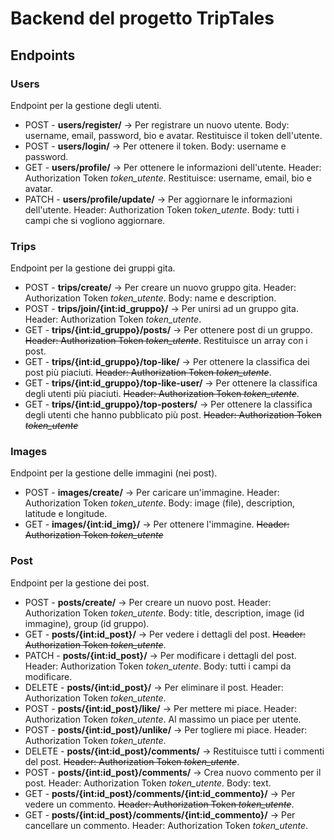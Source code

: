 # Backend del progetto TripTales
## Endpoints
### Users
Endpoint per la gestione degli utenti.<br>
<ul>
  <li>POST - <b>users/register/</b> -> Per registrare un nuovo utente. Body: username, email, password, bio e avatar. Restituisce il token dell'utente.</li>
  <li>POST - <b>users/login/</b> -> Per ottenere il token. Body: username e password.</li>
  <li>GET - <b>users/profile/</b> -> Per ottenere le informazioni dell'utente. Header: Authorization Token <i>token_utente</i>. Restituisce: username, email, bio e avatar.</li>
  <li>PATCH - <b>users/profile/update/</b> -> Per aggiornare le informazioni dell'utente. Header: Authorization Token <i>token_utente</i>. Body: tutti i campi che si vogliono aggiornare.</li>
</ul>

### Trips
Endpoint per la gestione dei gruppi gita.
<ul>
  <li>POST - <b>trips/create/</b> -> Per creare un nuovo gruppo gita. Header: Authorization Token <i>token_utente</i>. Body: name e description.</li>
  <li>POST - <b>trips/join/{int:id_gruppo}/</b> -> Per unirsi ad un gruppo gita. Header: Authorization Token <i>token_utente</i>.</li>
  <li>GET - <b>trips/{int:id_gruppo}/posts/</b> -> Per ottenere post di un gruppo. <s>Header: Authorization Token <i>token_utente</i></s>. Restituisce un array con i post.</li>
  <li>GET - <b>trips/{int:id_gruppo}/top-like/</b> -> Per ottenere la classifica dei post più piaciuti. <s>Header: Authorization Token <i>token_utente</i></s>.</li>
  <li>GET - <b>trips/{int:id_gruppo}/top-like-user/</b> -> Per ottenere la classifica degli utenti più piaciuti. <s>Header: Authorization Token <i>token_utente</i></s>.</li>
  <li>GET - <b>trips/{int:id_gruppo}/top-posters/</b> -> Per ottenere la classifica degli utenti che hanno pubblicato più post. <s>Header: Authorization Token <i>token_utente</i></s></li>
</ul>

### Images
Endpoint per la gestione delle immagini (nei post).
<ul>
    <li>POST - <b>images/create/</b> -> Per caricare un'immagine. Header: Authorization Token <i>token_utente</i>. Body: image (file), description, latitude e longitude.</li>
    <li>GET - <b>images/{int:id_img}/</b> -> Per ottenere l'immagine. <s>Header: Authorization Token <i>token_utente</i></s></li>
</ul>

### Post
Endpoint per la gestione dei post.
<ul>
    <li>POST - <b>posts/create/</b> -> Per creare un nuovo post. Header: Authorization Token <i>token_utente</i>. Body: title, description, image (id immagine), group (id gruppo).</li>
    <li>GET - <b>posts/{int:id_post}/</b> -> Per vedere i dettagli del post. <s>Header: Authorization Token <i>token_utente</i></s>.</li>
<li>PATCH - <b>posts/{int:id_post}/</b> -> Per modificare i dettagli del post. Header: Authorization Token <i>token_utente</i>. Body: tutti i campi da modificare.</li>
  <li>DELETE - <b>posts/{int:id_post}/</b> -> Per eliminare il post. Header: Authorization Token <i>token_utente</i>.</li>
    <li>POST - <b>posts/{int:id_post}/like/</b> -> Per mettere mi piace. Header: Authorization Token <i>token_utente</i>. Al massimo un piace per utente.</li>
    <li>POST - <b>posts/{int:id_post}/unlike/</b> -> Per togliere mi piace. Header: Authorization Token <i>token_utente</i>.</li>
    <li>DELETE - <b>posts/{int:id_post}/comments/</b> -> Restituisce tutti i commenti del post. <s>Header: Authorization Token <i>token_utente</i></s>.</li>
    <li>POST - <b>posts/{int:id_post}/comments/</b> -> Crea nuovo commento per il post. Header: Authorization Token <i>token_utente</i>. Body: text.</li>
    <li>GET - <b>posts/{int:id_post}/comments/{int:id_commento}/</b> -> Per vedere un commento. <s>Header: Authorization Token <i>token_utente</i></s>.</li>
  <li>GET - <b>posts/{int:id_post}/comments/{int:id_commento}/</b> -> Per cancellare un commento. Header: Authorization Token <i>token_utente</i>.</li>
</ul>
